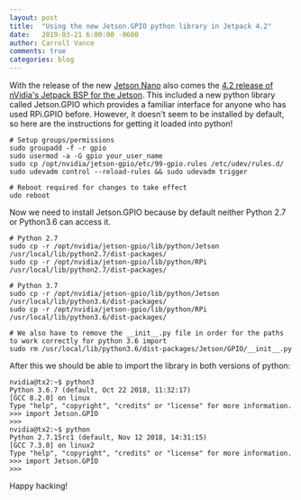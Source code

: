 ```yaml
---
layout: post
title:  "Using the new Jetson.GPIO python library in Jetpack 4.2"
date:   2019-03-21 6:00:00 -0600
author: Carroll Vance
comments: true
categories: blog
---
```


With the release of the new [Jetson Nano][nano] also comes the [4.2 release of nVidia's Jetpack BSP for the Jetson][jetpack]. This included a new python library called Jetson.GPIO which provides a familiar interface for anyone who has used RPi.GPIO before. However, it doesn't seem to be installed by default, so here are the instructions for getting it loaded into python!

```
# Setup groups/permissions
sudo groupadd -f -r gpio
sudo usermod -a -G gpio your_user_name
sudo cp /opt/nvidia/jetson-gpio/etc/99-gpio.rules /etc/udev/rules.d/
sudo udevadm control --reload-rules && sudo udevadm trigger

# Reboot required for changes to take effect
udo reboot
```

Now we need to install Jetson.GPIO because by default neither Python 2.7 or Python3.6 can access it.

```
# Python 2.7
sudo cp -r /opt/nvidia/jetson-gpio/lib/python/Jetson /usr/local/lib/python2.7/dist-packages/
sudo cp -r /opt/nvidia/jetson-gpio/lib/python/RPi /usr/local/lib/python2.7/dist-packages/

# Python 3.7
sudo cp -r /opt/nvidia/jetson-gpio/lib/python/Jetson /usr/local/lib/python3.6/dist-packages/
sudo cp -r /opt/nvidia/jetson-gpio/lib/python/RPi /usr/local/lib/python3.6/dist-packages/

# We also have to remove the __init__.py file in order for the paths to work correctly for python 3.6 import
sudo rm /usr/local/lib/python3.6/dist-packages/Jetson/GPIO/__init__.py
```

After this we should be able to import the library in both versions of python:

```
nvidia@tx2:~$ python3
Python 3.6.7 (default, Oct 22 2018, 11:32:17)
[GCC 8.2.0] on linux
Type "help", "copyright", "credits" or "license" for more information.
>>> import Jetson.GPIO
>>>
nvidia@tx2:~$ python
Python 2.7.15rc1 (default, Nov 12 2018, 14:31:15)
[GCC 7.3.0] on linux2
Type "help", "copyright", "credits" or "license" for more information.
>>> import Jetson.GPIO
>>>
```

Happy hacking!

[jetpack]: https://developer.nvidia.com/embedded/jetpack
[nano]: https://www.nvidia.com/en-us/autonomous-machines/embedded-systems/jetson-nano/

[imu]: http://docs.ros.org/api/sensor_msgs/html/msg/Imu.html
[ros]: http://www.ros.org
[example]: https://github.com/csvance/lsm9ds0/blob/master/src/lsm9ds0_node.py
[ekf]: https://en.wikipedia.org/wiki/Extended_Kalman_filter
